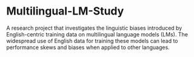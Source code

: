 # Multilingual-LM-Study
A research project that investigates the linguistic biases introduced by English-centric training data on multilingual language models (LMs). The widespread use of English data for training these models can lead to performance skews and biases when applied to other languages.

